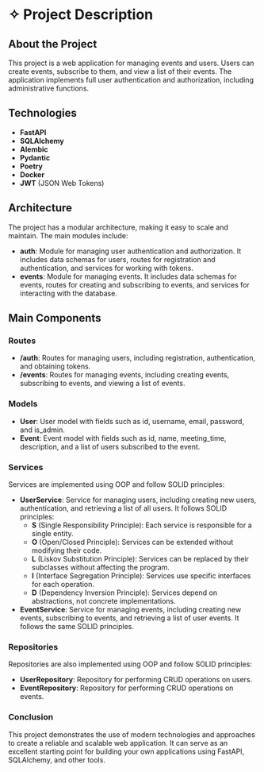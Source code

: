 # ✧ Project Description

## About the Project

This project is a web application for managing events and users. Users can create events, subscribe to them, and view a list of their events. The application implements full user authentication and authorization, including administrative functions.

## Technologies

- **FastAPI**
- **SQLAlchemy**
- **Alembic**
- **Pydantic**
- **Poetry**
- **Docker**
- **JWT** (JSON Web Tokens)

## Architecture

The project has a modular architecture, making it easy to scale and maintain. The main modules include:

- **auth**: Module for managing user authentication and authorization. It includes data schemas for users, routes for registration and authentication, and services for working with tokens.
- **events**: Module for managing events. It includes data schemas for events, routes for creating and subscribing to events, and services for interacting with the database.

## Main Components

### Routes

- **/auth**: Routes for managing users, including registration, authentication, and obtaining tokens.
- **/events**: Routes for managing events, including creating events, subscribing to events, and viewing a list of events.

### Models

- **User**: User model with fields such as id, username, email, password, and is_admin.
- **Event**: Event model with fields such as id, name, meeting_time, description, and a list of users subscribed to the event.

### Services

Services are implemented using OOP and follow SOLID principles:

- **UserService**: Service for managing users, including creating new users, authentication, and retrieving a list of all users. It follows SOLID principles:
  - **S** (Single Responsibility Principle): Each service is responsible for a single entity.
  - **O** (Open/Closed Principle): Services can be extended without modifying their code.
  - **L** (Liskov Substitution Principle): Services can be replaced by their subclasses without affecting the program.
  - **I** (Interface Segregation Principle): Services use specific interfaces for each operation.
  - **D** (Dependency Inversion Principle): Services depend on abstractions, not concrete implementations.
- **EventService**: Service for managing events, including creating new events, subscribing to events, and retrieving a list of user events. It follows the same SOLID principles.

### Repositories

Repositories are also implemented using OOP and follow SOLID principles:

- **UserRepository**: Repository for performing CRUD operations on users.
- **EventRepository**: Repository for performing CRUD operations on events.

### Conclusion

This project demonstrates the use of modern technologies and approaches to create a reliable and scalable web application. It can serve as an excellent starting point for building your own applications using FastAPI, SQLAlchemy, and other tools.